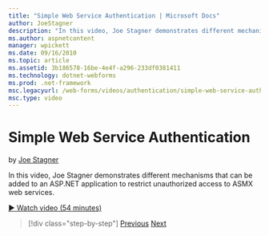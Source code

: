```yaml
---
title: "Simple Web Service Authentication | Microsoft Docs"
author: JoeStagner
description: "In this video, Joe Stagner demonstrates different mechanisms that can be added to an ASP.NET application to restrict unauthorized access to ASMX web services..."
ms.author: aspnetcontent
manager: wpickett
ms.date: 09/16/2010
ms.topic: article
ms.assetid: 3b186578-16be-4e4f-a296-233df0381411
ms.technology: dotnet-webforms
ms.prod: .net-framework
msc.legacyurl: /web-forms/videos/authentication/simple-web-service-authentication
msc.type: video
---
```

Simple Web Service Authentication
====================
by [Joe Stagner](https://github.com/JoeStagner)

In this video, Joe Stagner demonstrates different mechanisms that can be added to an ASP.NET application to restrict unauthorized access to ASMX web services.

[&#9654; Watch video (54 minutes)](https://channel9.msdn.com/Blogs/ASP-NET-Site-Videos/simple-web-service-authentication)

>[!div class="step-by-step"]
[Previous](implement-the-registration-verification-pattern.md)
[Next](creating-inactive-users.md)